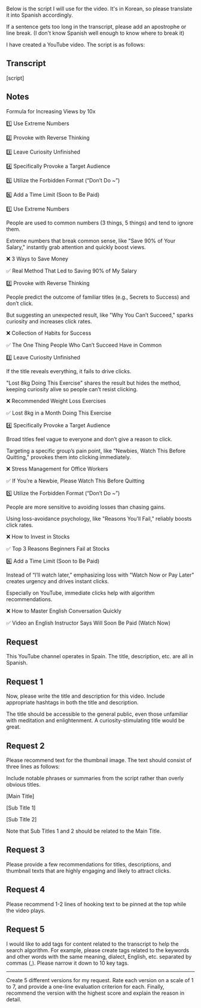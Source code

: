 Below is the script I will use for the video. It's in Korean, so please translate it into Spanish accordingly.

If a sentence gets too long in the transcript, please add an apostrophe or line break. (I don't know Spanish well enough to know where to break it)

I have created a YouTube video. The script is as follows:

## Transcript

[script]

## Notes

Formula for Increasing Views by 10x

1️⃣ Use Extreme Numbers

2️⃣ Provoke with Reverse Thinking

3️⃣ Leave Curiosity Unfinished

4️⃣ Specifically Provoke a Target Audience

5️⃣ Utilize the Forbidden Format (“Don’t Do ~”)

6️⃣ Add a Time Limit (Soon to Be Paid)

1️⃣ Use Extreme Numbers

People are used to common numbers (3 things, 5 things) and tend to ignore them.

Extreme numbers that break common sense, like "Save 90% of Your Salary," instantly grab attention and quickly boost views.

❌ 3 Ways to Save Money

✅ Real Method That Led to Saving 90% of My Salary

2️⃣ Provoke with Reverse Thinking

People predict the outcome of familiar titles (e.g., Secrets to Success) and don’t click.

But suggesting an unexpected result, like "Why You Can’t Succeed," sparks curiosity and increases click rates.

❌ Collection of Habits for Success

✅ The One Thing People Who Can’t Succeed Have in Common

3️⃣ Leave Curiosity Unfinished

If the title reveals everything, it fails to drive clicks.

"Lost 8kg Doing This Exercise" shares the result but hides the method, keeping curiosity alive so people can’t resist clicking.

❌ Recommended Weight Loss Exercises

✅ Lost 8kg in a Month Doing This Exercise

4️⃣ Specifically Provoke a Target Audience

Broad titles feel vague to everyone and don’t give a reason to click.

Targeting a specific group’s pain point, like "Newbies, Watch This Before Quitting," provokes them into clicking immediately.

❌ Stress Management for Office Workers

✅ If You’re a Newbie, Please Watch This Before Quitting

5️⃣ Utilize the Forbidden Format (“Don’t Do ~”)

People are more sensitive to avoiding losses than chasing gains.

Using loss-avoidance psychology, like "Reasons You’ll Fail," reliably boosts click rates.

❌ How to Invest in Stocks

✅ Top 3 Reasons Beginners Fail at Stocks

6️⃣ Add a Time Limit (Soon to Be Paid)

Instead of “I’ll watch later,” emphasizing loss with "Watch Now or Pay Later" creates urgency and drives instant clicks.

Especially on YouTube, immediate clicks help with algorithm recommendations.

❌ How to Master English Conversation Quickly

✅ Video an English Instructor Says Will Soon Be Paid (Watch Now)

## Request

This YouTube channel operates in Spain. The title, description, etc. are all in Spanish.

## Request 1

Now, please write the title and description for this video. Include appropriate hashtags in both the title and description.

The title should be accessible to the general public, even those unfamiliar with meditation and enlightenment. A curiosity-stimulating title would be great.

## Request 2

Please recommend text for the thumbnail image. The text should consist of three lines as follows:

Include notable phrases or summaries from the script rather than overly obvious titles.

[Main Title]

[Sub Title 1]

[Sub Title 2]

Note that Sub Titles 1 and 2 should be related to the Main Title.

## Request 3

Please provide a few recommendations for titles, descriptions, and thumbnail texts that are highly engaging and likely to attract clicks.

## Request 4

Please recommend 1-2 lines of hooking text to be pinned at the top while the video plays.

## Request 5

I would like to add tags for content related to the transcript to help the search algorithm. For example, please create tags related to the keywords and other words with the same meaning, dialect, English, etc. separated by commas (,). Please narrow it down to 10 key tags.

---

Create 5 different versions for my request. Rate each version on a scale of 1 to 7, and provide a one-line evaluation criterion for each. Finally, recommend the version with the highest score and explain the reason in detail.